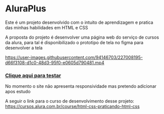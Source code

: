 # AluraPlus

Este é um projeto desenvolvido com o intuito de aprendizagem e pratica das minhas habilidades em HTML e CSS

A proposta do projeto é desenvolver uma página web do serviço de cursos da alura, para tal é disponibilizado o prototipo de tela no figma para desenvolver a tela



https://user-images.githubusercontent.com/94146703/227008195-d66f3108-d1c0-48d3-95f0-e0605d790481.mp4

### [Clique aqui para testar](https://gabriel-machado-belardino.github.io/AluraPlus/)

No momento o site não apresenta responsividade mas pretendo adicionar apos estudo

A seguir o link para o curso de desenvolvimento desse projeto:
https://cursos.alura.com.br/course/html-css-praticando-html-css
